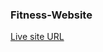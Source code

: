 ### Fitness-Website
[Live site URL](https://therichpost.com/reactjs-gym-free-website-template-working-demo/)
